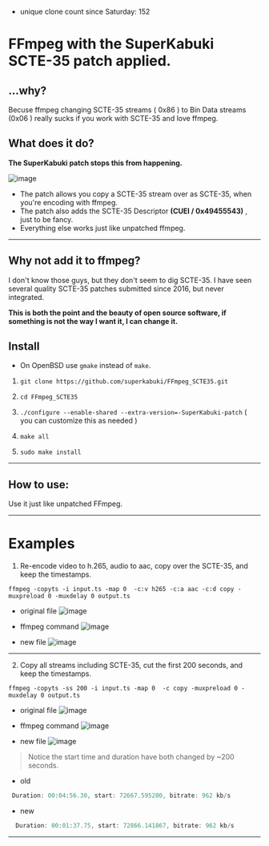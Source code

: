 * unique clone count since Saturday: 152

# FFmpeg with the SuperKabuki SCTE-35 patch applied.

## ...why?
Becuse ffmpeg changing SCTE-35 streams ( 0x86 ) to Bin Data streams (0x06 ) really sucks if you work with SCTE-35 and love ffmpeg.
<br>
## What does it do?

__The SuperKabuki patch stops this from happening.__

![image](https://github.com/user-attachments/assets/af4e4bba-3612-4709-9660-48e485b2df9e)

* The patch  allows you copy a SCTE-35 stream over as SCTE-35, when you're encoding with ffmpeg.
* The patch also adds the SCTE-35 Descriptor __(CUEI / 0x49455543)__ , just to be fancy.
* Everything else works just like unpatched ffmpeg.
---

## Why not add it to ffmpeg?

I don't know those guys, but they don't seem to dig SCTE-35.  I have seen several quality SCTE-35 patches submitted since 2016, but never integrated. 

 __This is both the point and the beauty of open source software, if something is not the way I want it, I can change it.__  


## Install 

* On OpenBSD use `gmake` instead of `make`.

1.    `git clone https://github.com/superkabuki/FFmpeg_SCTE35.git`

2.    `cd FFmpeg_SCTE35`

3.    `./configure --enable-shared --extra-version=-SuperKabuki-patch` ( you can customize this as needed )

4.    `make all` 

5.    `sudo make install` 

---

## How to use:

Use it just like unpatched FFmpeg.

---

# Examples

1.  Re-encode video to h.265, audio to aac, copy over the SCTE-35, and keep the timestamps.


```smalltalk
ffmpeg -copyts -i input.ts -map 0  -c:v h265 -c:a aac -c:d copy -muxpreload 0 -muxdelay 0 output.ts
```



* original file
![image](https://github.com/user-attachments/assets/b8816336-37a8-439e-87a1-d904f2815d7c)

* ffmpeg command
![image](https://github.com/user-attachments/assets/3c0190b0-479e-40ce-9c2e-9168919489a8)

* new file
![image](https://github.com/user-attachments/assets/2b76b386-814f-431b-a07a-a6eaa7001a12)

---

2. Copy all streams including SCTE-35, cut the first 200 seconds, and keep the timestamps.

```smalltalk
ffmpeg -copyts -ss 200 -i input.ts -map 0  -c copy -muxpreload 0 -muxdelay 0 output.ts
```

* original file
![image](https://github.com/user-attachments/assets/30d88882-0814-4609-92fc-53ef29e77bae)

* ffmpeg command
 ![image](https://github.com/user-attachments/assets/21b1b49a-c9a2-4e8b-8322-2b4f5755a51e)

* new file
![image](https://github.com/user-attachments/assets/f2cf31c6-90a4-428c-97bd-4ca82823fc71)


> Notice the start time and duration have both changed by ~200 seconds.

* old
```js
 Duration: 00:04:56.30, start: 72667.595200, bitrate: 962 kb/s
```
* new
```js
  Duration: 00:01:37.75, start: 72866.141867, bitrate: 962 kb/s
```
---

